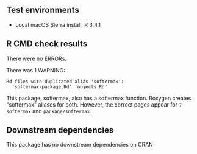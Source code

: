 ## Test environments
- Local macOS Sierra install, R 3.4.1

## R CMD check results
There were no ERRORs. 

There was 1 WARNING:

    Rd files with duplicated alias 'softermax':
      ‘softermax-package.Rd’ ‘objects.Rd’

This package, softermax, also has a softermax function. Roxygen creates
"softermax" aliases for both. However, the correct pages appear for `?softermax`
and `package?softermax`.
                                                                                
## Downstream dependencies                                                      
This package has no downstream dependencies on CRAN
